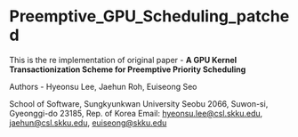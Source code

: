 # Preemptive_GPU_Scheduling_patched

This is the re implementation of original paper - <b> A GPU Kernel Transactionization Scheme
for Preemptive Priority Scheduling </b>

<h>Authors - Hyeonsu Lee, Jaehun Roh, Euiseong Seo</h>
<body>
  
School of Software, Sungkyunkwan University
Seobu 2066, Suwon-si, Gyeonggi-do 23185, Rep. of Korea
Email: hyeonsu.lee@csl.skku.edu, jaehun@csl.skku.edu, euiseong@skku.edu

</body>
